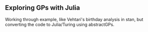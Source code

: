## Exploring GPs with Julia

Working through example, like Vehtari's birthday analysis in stan, but converting the code to Julia/Turing using abstractGPs.
